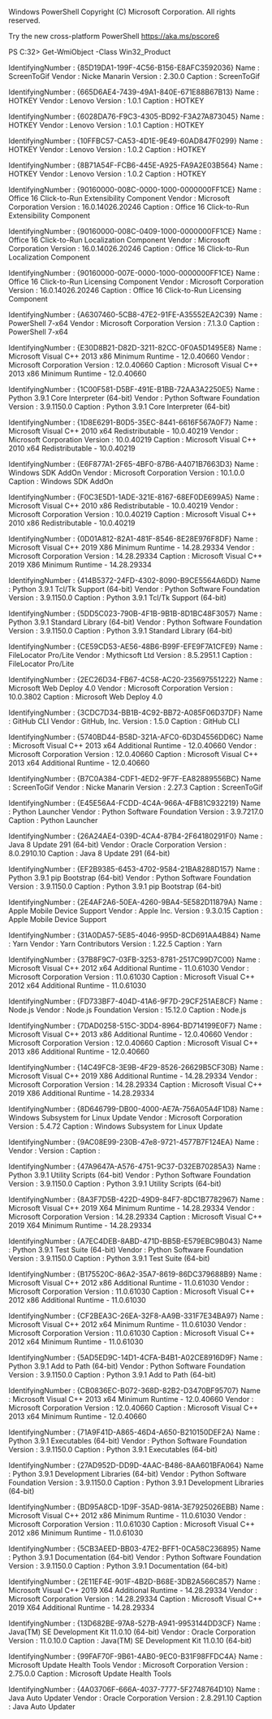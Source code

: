 Windows PowerShell Copyright (C) Microsoft Corporation. All rights reserved.

Try the new cross-platform PowerShell https://aka.ms/pscore6

PS C:32&gt; Get-WmiObject -Class Win32\_Product

IdentifyingNumber : {85D19DA1-199F-4C56-B156-E8AFC3592036} Name : ScreenToGif Vendor : Nicke Manarin Version : 2.30.0 Caption : ScreenToGif

IdentifyingNumber : {665D6AE4-7439-49A1-840E-671E88B67B13} Name : HOTKEY Vendor : Lenovo Version : 1.0.1 Caption : HOTKEY

IdentifyingNumber : {6028DA76-F9C3-4305-BD92-F3A27A873045} Name : HOTKEY Vendor : Lenovo Version : 1.0.1 Caption : HOTKEY

IdentifyingNumber : {10FFBC57-CA53-4D1E-9E49-60AD847F0299} Name : HOTKEY Vendor : Lenovo Version : 1.0.2 Caption : HOTKEY

IdentifyingNumber : {8B71A54F-FCB6-445E-A925-FA9A2E03B564} Name : HOTKEY Vendor : Lenovo Version : 1.0.2 Caption : HOTKEY

IdentifyingNumber : {90160000-008C-0000-1000-0000000FF1CE} Name : Office 16 Click-to-Run Extensibility Component Vendor : Microsoft Corporation Version : 16.0.14026.20246 Caption : Office 16 Click-to-Run Extensibility Component

IdentifyingNumber : {90160000-008C-0409-1000-0000000FF1CE} Name : Office 16 Click-to-Run Localization Component Vendor : Microsoft Corporation Version : 16.0.14026.20246 Caption : Office 16 Click-to-Run Localization Component

IdentifyingNumber : {90160000-007E-0000-1000-0000000FF1CE} Name : Office 16 Click-to-Run Licensing Component Vendor : Microsoft Corporation Version : 16.0.14026.20246 Caption : Office 16 Click-to-Run Licensing Component

IdentifyingNumber : {A6307460-5CB8-47E2-91FE-A35552EA2C39} Name : PowerShell 7-x64 Vendor : Microsoft Corporation Version : 7.1.3.0 Caption : PowerShell 7-x64

IdentifyingNumber : {E30D8B21-D82D-3211-82CC-0F0A5D1495E8} Name : Microsoft Visual C++ 2013 x86 Minimum Runtime - 12.0.40660 Vendor : Microsoft Corporation Version : 12.0.40660 Caption : Microsoft Visual C++ 2013 x86 Minimum Runtime - 12.0.40660

IdentifyingNumber : {1C00F581-D5BF-491E-B1BB-72AA3A2250E5} Name : Python 3.9.1 Core Interpreter (64-bit) Vendor : Python Software Foundation Version : 3.9.1150.0 Caption : Python 3.9.1 Core Interpreter (64-bit)

IdentifyingNumber : {1D8E6291-B0D5-35EC-8441-6616F567A0F7} Name : Microsoft Visual C++ 2010 x64 Redistributable - 10.0.40219 Vendor : Microsoft Corporation Version : 10.0.40219 Caption : Microsoft Visual C++ 2010 x64 Redistributable - 10.0.40219

IdentifyingNumber : {E6F877A1-2F65-4BF0-87B6-A4071B7663D3} Name : Windows SDK AddOn Vendor : Microsoft Corporation Version : 10.1.0.0 Caption : Windows SDK AddOn

IdentifyingNumber : {F0C3E5D1-1ADE-321E-8167-68EF0DE699A5} Name : Microsoft Visual C++ 2010 x86 Redistributable - 10.0.40219 Vendor : Microsoft Corporation Version : 10.0.40219 Caption : Microsoft Visual C++ 2010 x86 Redistributable - 10.0.40219

IdentifyingNumber : {0D01A812-82A1-481F-8546-8E28E976F8DF} Name : Microsoft Visual C++ 2019 X86 Minimum Runtime - 14.28.29334 Vendor : Microsoft Corporation Version : 14.28.29334 Caption : Microsoft Visual C++ 2019 X86 Minimum Runtime - 14.28.29334

IdentifyingNumber : {414B5372-24FD-4302-8090-B9CE5564A6DD} Name : Python 3.9.1 Tcl/Tk Support (64-bit) Vendor : Python Software Foundation Version : 3.9.1150.0 Caption : Python 3.9.1 Tcl/Tk Support (64-bit)

IdentifyingNumber : {5DD5C023-790B-4F1B-9B1B-8D1BC48F3057} Name : Python 3.9.1 Standard Library (64-bit) Vendor : Python Software Foundation Version : 3.9.1150.0 Caption : Python 3.9.1 Standard Library (64-bit)

IdentifyingNumber : {CE59CD53-AE56-48B6-B99F-EFE9F7A1CFE9} Name : FileLocator Pro/Lite Vendor : Mythicsoft Ltd Version : 8.5.2951.1 Caption : FileLocator Pro/Lite

IdentifyingNumber : {2EC26D34-FB67-4C58-AC20-235697551222} Name : Microsoft Web Deploy 4.0 Vendor : Microsoft Corporation Version : 10.0.3802 Caption : Microsoft Web Deploy 4.0

IdentifyingNumber : {3CDC7D34-BB1B-4C92-BB72-A085F06D37DF} Name : GitHub CLI Vendor : GitHub, Inc. Version : 1.5.0 Caption : GitHub CLI

IdentifyingNumber : {5740BD44-B58D-321A-AFC0-6D3D4556DD6C} Name : Microsoft Visual C++ 2013 x64 Additional Runtime - 12.0.40660 Vendor : Microsoft Corporation Version : 12.0.40660 Caption : Microsoft Visual C++ 2013 x64 Additional Runtime - 12.0.40660

IdentifyingNumber : {B7C0A384-CDF1-4ED2-9F7F-EA82889556BC} Name : ScreenToGif Vendor : Nicke Manarin Version : 2.27.3 Caption : ScreenToGif

IdentifyingNumber : {E45E56A4-FCDD-4C4A-966A-4FB81C932219} Name : Python Launcher Vendor : Python Software Foundation Version : 3.9.7217.0 Caption : Python Launcher

IdentifyingNumber : {26A24AE4-039D-4CA4-87B4-2F64180291F0} Name : Java 8 Update 291 (64-bit) Vendor : Oracle Corporation Version : 8.0.2910.10 Caption : Java 8 Update 291 (64-bit)

IdentifyingNumber : {EF2B9385-6453-4702-9584-21BA8288D157} Name : Python 3.9.1 pip Bootstrap (64-bit) Vendor : Python Software Foundation Version : 3.9.1150.0 Caption : Python 3.9.1 pip Bootstrap (64-bit)

IdentifyingNumber : {2E4AF2A6-50EA-4260-9BA4-5E582D11879A} Name : Apple Mobile Device Support Vendor : Apple Inc. Version : 9.3.0.15 Caption : Apple Mobile Device Support

IdentifyingNumber : {31A0DA57-5E85-4046-995D-8CD691AA4B84} Name : Yarn Vendor : Yarn Contributors Version : 1.22.5 Caption : Yarn

IdentifyingNumber : {37B8F9C7-03FB-3253-8781-2517C99D7C00} Name : Microsoft Visual C++ 2012 x64 Additional Runtime - 11.0.61030 Vendor : Microsoft Corporation Version : 11.0.61030 Caption : Microsoft Visual C++ 2012 x64 Additional Runtime - 11.0.61030

IdentifyingNumber : {FD733BF7-404D-41A6-9F7D-29CF251AE8CF} Name : Node.js Vendor : Node.js Foundation Version : 15.12.0 Caption : Node.js

IdentifyingNumber : {7DAD0258-515C-3DD4-8964-BD714199E0F7} Name : Microsoft Visual C++ 2013 x86 Additional Runtime - 12.0.40660 Vendor : Microsoft Corporation Version : 12.0.40660 Caption : Microsoft Visual C++ 2013 x86 Additional Runtime - 12.0.40660

IdentifyingNumber : {14C49FC8-3E9B-4F29-8526-26629B5CF30B} Name : Microsoft Visual C++ 2019 X86 Additional Runtime - 14.28.29334 Vendor : Microsoft Corporation Version : 14.28.29334 Caption : Microsoft Visual C++ 2019 X86 Additional Runtime - 14.28.29334

IdentifyingNumber : {8D646799-DB00-4000-AE7A-756A05A4F1D8} Name : Windows Subsystem for Linux Update Vendor : Microsoft Corporation Version : 5.4.72 Caption : Windows Subsystem for Linux Update

IdentifyingNumber : {9AC08E99-230B-47e8-9721-4577B7F124EA} Name : Vendor : Version : Caption :

IdentifyingNumber : {47A9647A-A576-4751-9C37-D32EB70285A3} Name : Python 3.9.1 Utility Scripts (64-bit) Vendor : Python Software Foundation Version : 3.9.1150.0 Caption : Python 3.9.1 Utility Scripts (64-bit)

IdentifyingNumber : {8A3F7D5B-422D-49D9-84F7-8DC1B7782967} Name : Microsoft Visual C++ 2019 X64 Minimum Runtime - 14.28.29334 Vendor : Microsoft Corporation Version : 14.28.29334 Caption : Microsoft Visual C++ 2019 X64 Minimum Runtime - 14.28.29334

IdentifyingNumber : {A7EC4DEB-8ABD-471D-BB5B-E579EBC9B043} Name : Python 3.9.1 Test Suite (64-bit) Vendor : Python Software Foundation Version : 3.9.1150.0 Caption : Python 3.9.1 Test Suite (64-bit)

IdentifyingNumber : {B175520C-86A2-35A7-8619-86DC379688B9} Name : Microsoft Visual C++ 2012 x86 Additional Runtime - 11.0.61030 Vendor : Microsoft Corporation Version : 11.0.61030 Caption : Microsoft Visual C++ 2012 x86 Additional Runtime - 11.0.61030

IdentifyingNumber : {CF2BEA3C-26EA-32F8-AA9B-331F7E34BA97} Name : Microsoft Visual C++ 2012 x64 Minimum Runtime - 11.0.61030 Vendor : Microsoft Corporation Version : 11.0.61030 Caption : Microsoft Visual C++ 2012 x64 Minimum Runtime - 11.0.61030

IdentifyingNumber : {5AD5ED9C-14D1-4CFA-B4B1-A02CE8916D9F} Name : Python 3.9.1 Add to Path (64-bit) Vendor : Python Software Foundation Version : 3.9.1150.0 Caption : Python 3.9.1 Add to Path (64-bit)

IdentifyingNumber : {CB0836EC-B072-368D-82B2-D3470BF95707} Name : Microsoft Visual C++ 2013 x64 Minimum Runtime - 12.0.40660 Vendor : Microsoft Corporation Version : 12.0.40660 Caption : Microsoft Visual C++ 2013 x64 Minimum Runtime - 12.0.40660

IdentifyingNumber : {71A9F41D-A865-46D4-A650-B210150DEF2A} Name : Python 3.9.1 Executables (64-bit) Vendor : Python Software Foundation Version : 3.9.1150.0 Caption : Python 3.9.1 Executables (64-bit)

IdentifyingNumber : {27AD952D-DD9D-4AAC-B486-8AA601BFA064} Name : Python 3.9.1 Development Libraries (64-bit) Vendor : Python Software Foundation Version : 3.9.1150.0 Caption : Python 3.9.1 Development Libraries (64-bit)

IdentifyingNumber : {BD95A8CD-1D9F-35AD-981A-3E7925026EBB} Name : Microsoft Visual C++ 2012 x86 Minimum Runtime - 11.0.61030 Vendor : Microsoft Corporation Version : 11.0.61030 Caption : Microsoft Visual C++ 2012 x86 Minimum Runtime - 11.0.61030

IdentifyingNumber : {5CB3AEED-BB03-47E2-BFF1-0CA58C236895} Name : Python 3.9.1 Documentation (64-bit) Vendor : Python Software Foundation Version : 3.9.1150.0 Caption : Python 3.9.1 Documentation (64-bit)

IdentifyingNumber : {2E11EF4E-901F-4B2D-B68E-3DB2A566C857} Name : Microsoft Visual C++ 2019 X64 Additional Runtime - 14.28.29334 Vendor : Microsoft Corporation Version : 14.28.29334 Caption : Microsoft Visual C++ 2019 X64 Additional Runtime - 14.28.29334

IdentifyingNumber : {13D682BE-97A8-527B-A941-9953144DD3CF} Name : Java(TM) SE Development Kit 11.0.10 (64-bit) Vendor : Oracle Corporation Version : 11.0.10.0 Caption : Java(TM) SE Development Kit 11.0.10 (64-bit)

IdentifyingNumber : {99FAF70F-9B61-4AB0-9EC0-B31F98FFDC4A} Name : Microsoft Update Health Tools Vendor : Microsoft Corporation Version : 2.75.0.0 Caption : Microsoft Update Health Tools

IdentifyingNumber : {4A03706F-666A-4037-7777-5F2748764D10} Name : Java Auto Updater Vendor : Oracle Corporation Version : 2.8.291.10 Caption : Java Auto Updater
